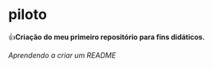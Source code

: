# piloto

👍**Criação do meu primeiro repositório para fins didáticos.**

*Aprendendo a criar um README*



